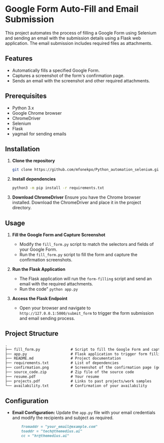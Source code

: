 # Google Form Auto-Fill and Email Submission

This project automates the process of filling a Google Form using Selenium and sending an email with the submission details using a Flask web application. The email submission includes required files as attachments.

## Features
- Automatically fills a specified Google Form.
- Captures a screenshot of the form's confirmation page.
- Sends an email with the screenshot and other required attachments.

## Prerequisites
- Python 3.x
- Google Chrome browser
- ChromeDriver
- Selenium
- Flask
- yagmail for sending emails

## Installation

1. **Clone the repository**
   ```bash
   git clone https://github.com/mfonekpo/Python_automation_selenium.git
   ```
2. **Install dependencies**
   ```bash
   python3 -m pip install -r requirements.txt
   ```

3. **Download ChromeDriver**
    Ensure you have the Chrome browser installed. Download the ChromeDriver and place it in the project directory.

## Usage

1. **Fill the Google Form and Capture Screenshot**
    - Modify the `fill_form.py` script to match the selectors and fields of your Google Form.
    - Run the `fill_form.py` script to fill the form and capture the confirmation screenshots.

2. **Run the Flask Application**
    - The Flask application will run the `form-filling` script and send an email with the required attachments.
    - Run the code" `python app.py`

3. **Access the Flask Endpoint**
    - Open your browser and navigate to `http://127.0.0.1:5000/submit_form` to trigger the form submission and email sending process.

## Project Structure

```md
.
├── fill_form.py              # Script to fill the Google Form and capture the screenshot
├── app.py                    # Flask application to trigger form filling and send email
├── README.md                 # Project documentation
├── requirements.txt          # List of dependencies
├── confirmation.png          # Screenshot of the confirmation page (generated after running fill_form.py)
├── source_code.zip           # Zip file of the source code
├── resume.pdf                # Your resume
├── projects.pdf              # Links to past projects/work samples
└── availability.txt          # Confirmation of your availability
```

## Configuration
  - **Email Configuration:** Update the `app.py` file with your email credentials and modify the recipients and subject as required.
  
    ```md
        fromaddr = "your_email@example.com"
        toaddr = "tech@themedius.ai"
        cc = "hr@themedius.ai"
    ```